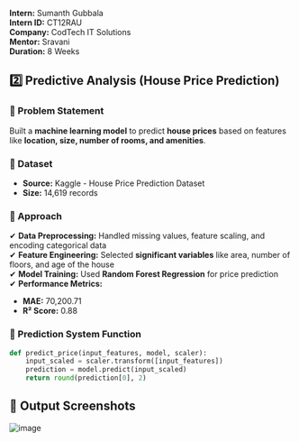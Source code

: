 **Intern:** Sumanth Gubbala  
**Intern ID:** CT12RAU  
**Company:** CodTech IT Solutions  
**Mentor:** Sravani  
**Duration:** 8 Weeks  


## **2️⃣ Predictive Analysis (House Price Prediction)**  
### **🔹 Problem Statement**  
Built a **machine learning model** to predict **house prices** based on features like **location, size, number of rooms, and amenities**.  

### **🔹 Dataset**  
- **Source:** Kaggle - House Price Prediction Dataset  
- **Size:** 14,619 records  

### **🔹 Approach**  
✔ **Data Preprocessing:** Handled missing values, feature scaling, and encoding categorical data  
✔ **Feature Engineering:** Selected **significant variables** like area, number of floors, and age of the house  
✔ **Model Training:** Used **Random Forest Regression** for price prediction  
✔ **Performance Metrics:**  
  - **MAE:** 70,200.71  
  - **R² Score:** 0.88  

### **🔹 Prediction System Function**
```python
def predict_price(input_features, model, scaler):
    input_scaled = scaler.transform([input_features])
    prediction = model.predict(input_scaled)
    return round(prediction[0], 2)
```

## **📌 Output Screenshots**  
![image](https://github.com/user-attachments/assets/b2cdb35a-4db8-4afd-bb58-61c6a8ed73f0)
